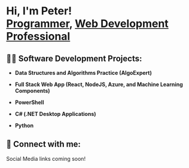 <h1>Hi, I'm Peter! <br/><a href="https://github.com/Pandrade99">Programmer</a>, <a href="https://www.linkedin.com/in/peter-m-andrade/">Web Development Professional</a>

<h2>👨‍💻 Software Development Projects:</h2>

- <b>Data Structures and Algorithms Practice (AlgoExpert)</b>
  
- <b>Full Stack Web App (React, NodeJS, Azure, and Machine Learning Components)</b>
 
- <b>PowerShell</b>
 
- <b>C# (.NET Desktop Applications)</b>
 
- <b>Python</b>
  

<h2> 🤳 Connect with me:</h2>

Social Media links coming soon!

